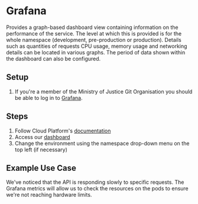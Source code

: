 # Grafana
Provides a graph-based dashboard view containing information on the performance of the service. The level at which this
is provided is for the whole namespace (development, pre-production or production). Details such as quantities of requests
CPU usage, memory usage and networking details can be located in various graphs. The period of data shown within the 
dashboard can also be configured.

## Setup
1. If you're a member of the Ministry of Justice Git Organisation you should be able to log in to [Grafana](https://grafana.live.cloud-platform.service.justice.gov.uk/?orgId=1).

## Steps
1. Follow Cloud Platform's [documentation](https://user-guide.cloud-platform.service.justice.gov.uk/documentation/monitoring-an-app/prometheus.html#grafana)
2. Access our [dashboard](https://grafana.live.cloud-platform.service.justice.gov.uk/d/golden-signals/golden-signals?orgId=1&var-namespace=hmpps-integration-api-development&var-service=hmpps-integration-api)
3. Change the environment using the namespace drop-down menu on the top left (if necessary)

## Example Use Case
We've noticed that the API is responding slowly to specific requests. The Grafana metrics will allow us to check the
resources on the pods to ensure we're not reaching hardware limits.